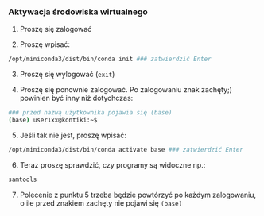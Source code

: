 ### Aktywacja środowiska wirtualnego

1) Proszę się zalogować  

2) Proszę wpisać:
```bash
/opt/miniconda3/dist/bin/conda init ### zatwierdzić Enter
```


3) Proszę się wylogować (`exit`)  

4) Proszę się ponownie zalogować. Po zalogowaniu znak zachęty;) powinien być inny niż dotychczas:
```bash
### przed nazwą użytkownika pojawia się (base)  
(base) user1xx@kontiki:~$  
```
5) Jeśli tak nie jest, proszę wpisać:
```bash
/opt/miniconda3/dist/bin/conda activate base ### zatwierdzić Enter
```
6) Teraz proszę sprawdzić, czy programy są widoczne np.:
```bash
samtools 
```
7) Polecenie z punktu 5 trzeba będzie powtórzyć po każdym zalogowaniu, o ile przed znakiem zachęty 
   nie pojawi się `(base)`

